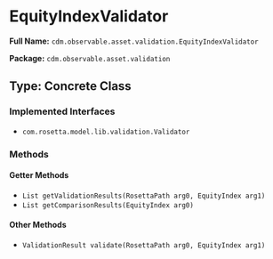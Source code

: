 # EquityIndexValidator

**Full Name:** `cdm.observable.asset.validation.EquityIndexValidator`

**Package:** `cdm.observable.asset.validation`

## Type: Concrete Class

### Implemented Interfaces

- `com.rosetta.model.lib.validation.Validator`

### Methods

#### Getter Methods

- `List getValidationResults(RosettaPath arg0, EquityIndex arg1)`
- `List getComparisonResults(EquityIndex arg0)`

#### Other Methods

- `ValidationResult validate(RosettaPath arg0, EquityIndex arg1)`

